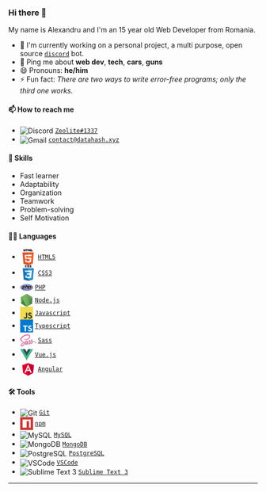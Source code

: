 ### Hi there 👋

My name is Alexandru and I'm an 15 year old Web Developer from Romania.

- 🏢 I'm currently working on a personal project, a multi purpose, open source [`discord`] bot.
- 💬 Ping me about **web dev**, **tech**, **cars**, **guns**
- 😄 Pronouns: **he/him**
- ⚡️ Fun fact: *There are two ways to write error-free programs; only the third one works.*

#### 📫 How to reach me
   <!--- <img src="https://practicaldev-herokuapp-com.freetls.fastly.net/assets/devlogo-pwa-512.png" alt="dev.to" width="24" align="center"> [`leonardssh`]-->
   - <img src="https://github.com/LeonardSSH/LeonardSSH/blob/master/discord.svg" alt="Discord" width="24" align="center"> [`Zeolite#1337`]
   - <img src="https://i.imgur.com/GL4DGyV.png" alt="Gmail" width="24" align="center"> [`contact@datahash.xyz`]
   
#### 🌟 Skills
   - Fast learner
   - Adaptability
   - Organization
   - Teamwork
   - Problem-solving
   - Self Motivation

<!-- - ⚙️ I use daily: `.js`, `.ts`, `.vue`, `.php`, `.html`, `.css`, `.scss`, `.psd` -->
<!-- [<img src="" alt="" width="48">]() -->

#### 👨‍💻 Languages
   - <img src="https://raw.githubusercontent.com/github/explore/80688e429a7d4ef2fca1e82350fe8e3517d3494d/topics/html/html.png" alt="HTML5" width="32" align="center"> [`HTML5`]
   - <img src="https://raw.githubusercontent.com/github/explore/80688e429a7d4ef2fca1e82350fe8e3517d3494d/topics/css/css.png" alt="CSS3" width="32" align="center"> [`CSS3`]
   - <img src="https://raw.githubusercontent.com/github/explore/ccc16358ac4530c6a69b1b80c7223cd2744dea83/topics/php/php.png" alt="PHP" width="26" align="center"> [`PHP`]
   - <img src="https://raw.githubusercontent.com/github/explore/80688e429a7d4ef2fca1e82350fe8e3517d3494d/topics/nodejs/nodejs.png" alt="Node.js" width="26" align="center"> [`Node.js`]
   - <img src="https://raw.githubusercontent.com/github/explore/80688e429a7d4ef2fca1e82350fe8e3517d3494d/topics/javascript/javascript.png" alt="Javascript" width="26" align="center"> [`Javascript`]
   - <img src="https://raw.githubusercontent.com/github/explore/80688e429a7d4ef2fca1e82350fe8e3517d3494d/topics/typescript/typescript.png" alt="Typescript" width="26" align="center"> [`Typescript`]
   - <img src="https://raw.githubusercontent.com/github/explore/80688e429a7d4ef2fca1e82350fe8e3517d3494d/topics/sass/sass.png" alt="Sass" width="32" align="center"> [`Sass`]
   - <img src="https://raw.githubusercontent.com/github/explore/80688e429a7d4ef2fca1e82350fe8e3517d3494d/topics/vue/vue.png" alt="Vue.js" width="26" align="center"> [`Vue.js`]
   - <img src="https://raw.githubusercontent.com/github/explore/80688e429a7d4ef2fca1e82350fe8e3517d3494d/topics/angular/angular.png" alt="Angular" width="32" align="center"> [`Angular`]

#### 🛠️ Tools
   - <img src="https://raw.githubusercontent.com/Delta456/Delta456/master/img/git.png" alt="Git" width="26" align="center"> [`Git`]
   - <img src="https://raw.githubusercontent.com/github/explore/80688e429a7d4ef2fca1e82350fe8e3517d3494d/topics/npm/npm.png" alt="Node Package Manager" width="26" align="center"> [`npm`]
   - <img src="https://i.imgur.com/SrEvsTW.png" alt="MySQL" width="26" align="center"> [`MySQL`]
   - <img src="https://i.imgur.com/tay0UdE.png" alt="MongoDB" width="26" align="center"> [`MongoDB`]
   - <img src="https://i.imgur.com/RsvQjc0.png" alt="PostgreSQL" width="26" align="center"> [`PostgreSQL`]
   - <img src="https://i.imgur.com/OHsveKl.png" alt="VSCode" width="26" align="center"> [`VSCode`]
   - <img src="https://i.imgur.com/IgESTvh.png" alt="Sublime Text 3" width="26" align="center"> [`Sublime Text 3`]

<hr>

<!--START_SECTION:links-->

[`discord`]:               https://discord.com/


[`leonardssh22`]:          https://www.instagram.com/leonardssh22/
[`leonardssh_22`]:         https://twitter.com/leonardssh_22
[`leonardssh`]:            https://dev.to/leonardssh
[`Zeolite#1337`]:          https://discord.com/users/737665453090144261
[`contact@datahash.xyz`]:    mailto:contact@datahash.xyz

[`HTML5`]:                 https://developer.mozilla.org/en-US/docs/Web/HTML
[`CSS3`]:                  https://developer.mozilla.org/en-US/docs/Web/CSS
[`PHP`]:                   https://www.php.net/
[`Node.js`]:               https://nodejs.org/en/
[`Javascript`]:            https://developer.mozilla.org/en-US/docs/Web/JavaScript
[`Typescript`]:            https://www.typescriptlang.org/
[`Sass`]:                  https://sass-lang.com/
[`Vue.js`]:                https://vuejs.org/
[`Angular`]:               https://angular.io/

[`Git`]:                   https://git-scm.com/
[`npm`]:                   https://npmjs.com
[`MySQL`]:                 https://www.mysql.com/
[`MongoDB`]:               https://www.mongodb.com/
[`PostgreSQL`]:            https://www.postgresql.org/
[`VSCode`]:                https://code.visualstudio.com/
[`Sublime Text 3`]:        https://www.sublimetext.com/

<!--END_SECTION:links-->
